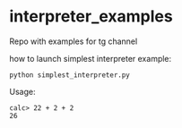 # interpreter_examples
Repo with examples for tg channel

how to launch simplest interpreter example:
```
python simplest_interpreter.py
```

Usage:
```
calc> 22 + 2 + 2
26
```
